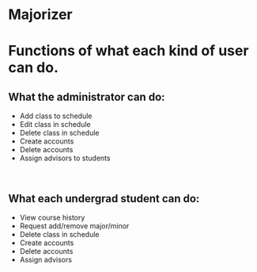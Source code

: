 # Majorizer

<h1>Functions of what each kind of user can do.</h1>
<h2>What the administrator can do:</h1>
<ul>
  <li>Add class to schedule</li>
  <li>Edit class in schedule</li>
  <li>Delete class in schedule</li>
  <li>Create accounts</li>
  <li>Delete accounts</li>
  <li>Assign advisors to students</li>
</ul>
<br>
<h2>What each undergrad student can do:</h1>
<ul>
  <li>View course history</li>
  <li>Request add/remove major/minor</li>
  <li>Delete class in schedule</li>
  <li>Create accounts</li>
  <li>Delete accounts</li>
  <li>Assign advisors</li>
</ul>
